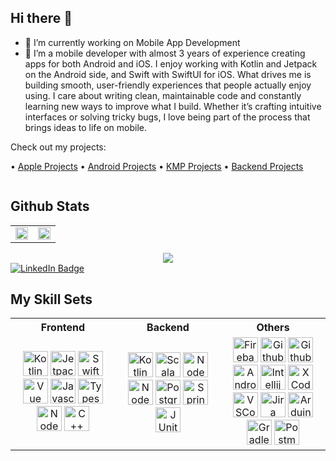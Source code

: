 ## Hi there 👋
- 🔭 I’m currently working on Mobile App Development
- 🌱 I’m a mobile developer with almost 3 years of experience creating apps for both Android and iOS. I enjoy working with Kotlin and Jetpack on the Android side, and Swift with SwiftUI for iOS. What drives me is building smooth, user-friendly experiences that people actually enjoy using. I care about writing clean, maintainable code and constantly learning new ways to improve what I build. Whether it’s crafting intuitive interfaces or solving tricky bugs, I love being part of the process that brings ideas to life on mobile.

Check out my projects:

• [Apple Projects](https://github.com/apple-dev-studio)
• [Android Projects](https://github.com/android-dev-studio)
• [KMP Projects](https://github.com/kmp-dev-studio)
• [Backend Projects](https://github.com/backend-dev-studio)

<!--
**itsmeRonjie/itsmeRonjie** is a ✨ _special_ ✨ repository because its `README.md` (this file) appears on your GitHub profile.

Here are some ideas to get you started:

- 👯 I’m looking to collaborate on ...
- 🤔 I’m looking for help with ...
- 💬 Ask me about ...
- 📫 How to reach me: ...
- 😄 Pronouns: ...
- ⚡ Fun fact: ...
-->


<img src="https://komarev.com/ghpvc/?username=itsmeRonjie&style=flat-square&color=blue" alt=""/>

## Github Stats
<table>
  <tr>
    <td>
      <img src="https://github-readme-stats.vercel.app/api?username=itsmeRonjie&theme=monokai&show_icons=true&hide_border=false&count_private=true" width="100%"/>
    </td>
    <td >
    <img src="https://github-readme-streak-stats.herokuapp.com/?user=itsmeRonjie&theme=monokai&hide_border=false" width="100%" />
    </td>
  </tr>
</table>
<div align="center">
  <img src="https://github-readme-stats.vercel.app/api/top-langs/?username=itsmeRonjie&theme=monokai&show_icons=true&hide_border=false"/>
</div>

<div id="badges">
  <a href="https://www.linkedin.com/in/ronjiemanon">
    <img src="https://img.shields.io/badge/LinkedIn-blue?style=for-the-badge&logo=linkedin&logoColor=white" alt="LinkedIn Badge"/>
  </a>
</div>

## My Skill Sets
<table align="center" width="100%">
  <tr>
    <th width="33%">Frontend</th>
    <th width="33%">Backend</th>
    <th width="33%">Others</th>
  </tr>
  <tr>
  <td align="center" width="33.3%">
    <img src="https://cdn.jsdelivr.net/gh/devicons/devicon@latest/icons/kotlin/kotlin-original.svg" title="Kotlin" alt="Kotlin" width="40" height="40" />
    <img src="https://cdn.jsdelivr.net/gh/devicons/devicon@latest/icons/jetpackcompose/jetpackcompose-original.svg" title="JetpackCompose" alt="JetpackCompose" width="40" height="40" />
    <img src="https://cdn.jsdelivr.net/gh/devicons/devicon@latest/icons/swift/swift-original.svg" title="Swift" alt="Swift" width="40" height="40" />
    <img src="https://cdn.jsdelivr.net/gh/devicons/devicon@latest/icons/vuejs/vuejs-original.svg" title="Vue" alt="Vue" width="40" height="40" />
    <img src="https://cdn.jsdelivr.net/gh/devicons/devicon@latest/icons/javascript/javascript-original.svg" title="Javascript" alt="Javascript" width="40" height="40" />
    <img src="https://cdn.jsdelivr.net/gh/devicons/devicon@latest/icons/typescript/typescript-original.svg" title="Typescript" alt="Typescript" width="40" height="40" />
    <img src="https://cdn.jsdelivr.net/gh/devicons/devicon@latest/icons/nodejs/nodejs-original-wordmark.svg" title="NodeJS" alt="NodeJS" width="40" height="40" />
    <img src="https://cdn.jsdelivr.net/gh/devicons/devicon@latest/icons/cplusplus/cplusplus-original.svg" title="C++" alt="C++" width="40" height="40" />       
  </td>
  <td align="center" width="33.3%">
    <img src="https://cdn.jsdelivr.net/gh/devicons/devicon@latest/icons/kotlin/kotlin-original.svg" title="Kotlin" alt="Kotlin" width="40" height="40" />
    <img src="https://cdn.jsdelivr.net/gh/devicons/devicon@latest/icons/scala/scala-original.svg" title="Scala" alt="Scala" width="40" height="40" />
    <img src="https://cdn.jsdelivr.net/gh/devicons/devicon@latest/icons/nodejs/nodejs-original-wordmark.svg" title="NodeJS" alt="NodeJS" width="40" height="40" />
    <img src="https://cdn.jsdelivr.net/gh/devicons/devicon@latest/icons/java/java-original.svg" title="NodeJS" alt="NodeJS" width="40" height="40" />
    <img src="https://cdn.jsdelivr.net/gh/devicons/devicon@latest/icons/postgresql/postgresql-original.svg" title="PostgreSQL" alt="PostgreSQL" width="40" height="40" />
    <img src="https://cdn.jsdelivr.net/gh/devicons/devicon@latest/icons/spring/spring-original.svg" title="Spring" alt="Spring" width="40" height="40" />
    <img src="https://cdn.jsdelivr.net/gh/devicons/devicon@latest/icons/junit/junit-original-wordmark.svg" title="JUnit" alt="JUnit" width="40" height="40" />
  </td>
  <td align="center" width="33.3%">
    <img src="https://cdn.jsdelivr.net/gh/devicons/devicon@latest/icons/firebase/firebase-original.svg" title="Firebase" alt="Firebase" width="40" height="40" />
    <img src="https://cdn.jsdelivr.net/gh/devicons/devicon@latest/icons/github/github-original.svg" title="Github" alt="Github" width="40" height="40" />
    <img src="https://cdn.jsdelivr.net/gh/devicons/devicon@latest/icons/gitlab/gitlab-original.svg" title="Gitlab" alt="Github" width="40" height="40" />    
    <img src="https://cdn.jsdelivr.net/gh/devicons/devicon@latest/icons/androidstudio/androidstudio-original.svg" title="AndroidStudio" alt="AndroidStudio" width="40" height="40" />
    <img src="https://cdn.jsdelivr.net/gh/devicons/devicon@latest/icons/intellij/intellij-original.svg" title="Intellij" alt="Intellij" width="40" height="40" />
    <img src="https://cdn.jsdelivr.net/gh/devicons/devicon@latest/icons/xcode/xcode-original.svg" title="XCode" alt="XCode" width="40" height="40" />
    <img src="https://cdn.jsdelivr.net/gh/devicons/devicon@latest/icons/vscode/vscode-original.svg" title="VSCode" alt="VSCode" width="40" height="40" />
    <img src="https://cdn.jsdelivr.net/gh/devicons/devicon@latest/icons/jira/jira-original.svg" title="Jira" alt="Jira" width="40" height="40" />
    <img src="https://cdn.jsdelivr.net/gh/devicons/devicon@latest/icons/arduino/arduino-original.svg" title="Arduino" alt="Arduino" width="40" height="40" />
    <img src="https://cdn.jsdelivr.net/gh/devicons/devicon@latest/icons/gradle/gradle-original.svg" title="Gradle" alt="Gradle" width="40" height="40" />
    <img src="https://cdn.jsdelivr.net/gh/devicons/devicon@latest/icons/postman/postman-original.svg" title="Postman" alt="Postman" width="40" height="40" />                       
  </td>
</tr>
</table>


